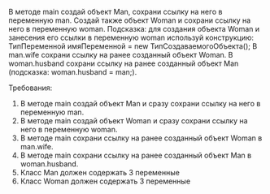 В методе main создай объект Man, сохрани ссылку на него в переменную man. 
Создай также объект Woman и сохрани ссылку на него в переменную woman. 
Подсказка: для создания объекта Woman и занесения его ссылки в переменную woman используй конструкцию: 
ТипПеременной имяПеременной = new ТипСоздаваемогоОбъекта(); 
В man.wife сохрани ссылку на ранее созданный объект Woman. 
В woman.husband сохрани ссылку на ранее созданный объект Man (подсказка: woman.husband = man;). 


Требования: 
1. В методе main создай объект Man и сразу сохрани ссылку на него в переменную man. 
2. В методе main создай объект Woman и сразу сохрани ссылку на него в переменную woman. 
3. В методе main сохрани ссылку на ранее созданный объект Woman в man.wife. 
4. В методе main сохрани ссылку на ранее созданный объект Man в woman.husband. 
5. Класс Man должен содержать 3 переменные 
6. Класс Woman должен содержать 3 переменные